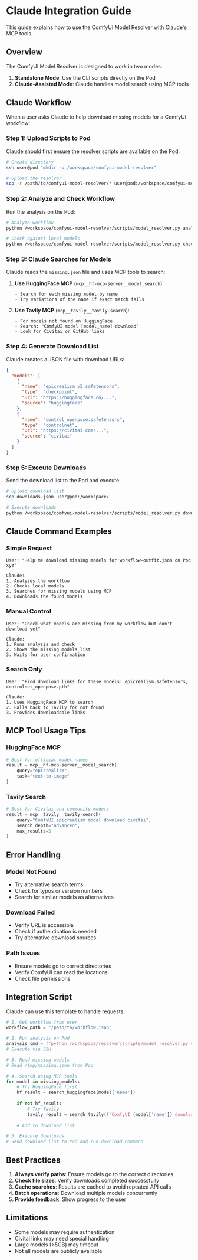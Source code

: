 # Claude Integration Guide

This guide explains how to use the ComfyUI Model Resolver with Claude's MCP tools.

## Overview

The ComfyUI Model Resolver is designed to work in two modes:

1. **Standalone Mode**: Use the CLI scripts directly on the Pod
2. **Claude-Assisted Mode**: Claude handles model search using MCP tools

## Claude Workflow

When a user asks Claude to help download missing models for a ComfyUI workflow:

### Step 1: Upload Scripts to Pod

Claude should first ensure the resolver scripts are available on the Pod:

```bash
# Create directory
ssh user@pod "mkdir -p /workspace/comfyui-model-resolver"

# Upload the resolver
scp -r /path/to/comfyui-model-resolver/* user@pod:/workspace/comfyui-model-resolver/
```

### Step 2: Analyze and Check Workflow

Run the analysis on the Pod:

```bash
# Analyze workflow
python /workspace/comfyui-model-resolver/scripts/model_resolver.py analyze /path/to/workflow.json -o analysis.json

# Check against local models
python /workspace/comfyui-model-resolver/scripts/model_resolver.py check /path/to/workflow.json -e missing.json
```

### Step 3: Claude Searches for Models

Claude reads the `missing.json` file and uses MCP tools to search:

1. **Use HuggingFace MCP** (`mcp__hf-mcp-server__model_search`):
   ```
   - Search for each missing model by name
   - Try variations of the name if exact match fails
   ```

2. **Use Tavily MCP** (`mcp__tavily__tavily-search`):
   ```
   - For models not found on HuggingFace
   - Search: "ComfyUI model [model_name] download"
   - Look for Civitai or GitHub links
   ```

### Step 4: Generate Download List

Claude creates a JSON file with download URLs:

```json
{
  "models": [
    {
      "name": "epicrealism_v5.safetensors",
      "type": "checkpoint",
      "url": "https://huggingface.co/...",
      "source": "huggingface"
    },
    {
      "name": "control_openpose.safetensors",
      "type": "controlnet",
      "url": "https://civitai.com/...",
      "source": "civitai"
    }
  ]
}
```

### Step 5: Execute Downloads

Send the download list to the Pod and execute:

```bash
# Upload download list
scp downloads.json user@pod:/workspace/

# Execute downloads
python /workspace/comfyui-model-resolver/scripts/model_resolver.py download /workspace/downloads.json
```

## Claude Command Examples

### Simple Request
```
User: "Help me download missing models for workflow-outfit.json on Pod xyz"

Claude:
1. Analyzes the workflow
2. Checks local models
3. Searches for missing models using MCP
4. Downloads the found models
```

### Manual Control
```
User: "Check what models are missing from my workflow but don't download yet"

Claude:
1. Runs analysis and check
2. Shows the missing models list
3. Waits for user confirmation
```

### Search Only
```
User: "Find download links for these models: epicrealism.safetensors, controlnet_openpose.pth"

Claude:
1. Uses HuggingFace MCP to search
2. Falls back to Tavily for not found
3. Provides downloadable links
```

## MCP Tool Usage Tips

### HuggingFace MCP
```python
# Best for official model names
result = mcp__hf-mcp-server__model_search(
    query="epicrealism",
    task="text-to-image"
)
```

### Tavily Search
```python
# Best for Civitai and community models
result = mcp__tavily__tavily-search(
    query="ComfyUI epicrealism model download civitai",
    search_depth="advanced",
    max_results=5
)
```

## Error Handling

### Model Not Found
- Try alternative search terms
- Check for typos or version numbers
- Search for similar models as alternatives

### Download Failed
- Verify URL is accessible
- Check if authentication is needed
- Try alternative download sources

### Path Issues
- Ensure models go to correct directories
- Verify ComfyUI can read the locations
- Check file permissions

## Integration Script

Claude can use this template to handle requests:

```python
# 1. Get workflow from user
workflow_path = "/path/to/workflow.json"

# 2. Run analysis on Pod
analysis_cmd = f"python /workspace/resolver/scripts/model_resolver.py check {workflow_path} -e /tmp/missing.json"
# Execute via SSH

# 3. Read missing models
# Read /tmp/missing.json from Pod

# 4. Search using MCP tools
for model in missing_models:
    # Try HuggingFace first
    hf_result = search_huggingface(model['name'])
    
    if not hf_result:
        # Try Tavily
        tavily_result = search_tavily(f"ComfyUI {model['name']} download")
    
    # Add to download list

# 5. Execute downloads
# Send download list to Pod and run download command
```

## Best Practices

1. **Always verify paths**: Ensure models go to the correct directories
2. **Check file sizes**: Verify downloads completed successfully
3. **Cache searches**: Results are cached to avoid repeated API calls
4. **Batch operations**: Download multiple models concurrently
5. **Provide feedback**: Show progress to the user

## Limitations

- Some models may require authentication
- Civitai links may need special handling
- Large models (>5GB) may timeout
- Not all models are publicly available